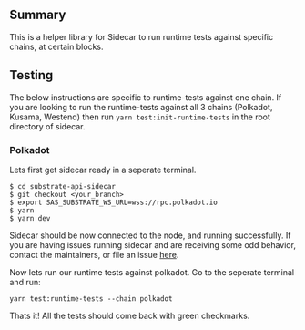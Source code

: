 ## Summary

This is a helper library for Sidecar to run runtime tests against specific chains, at certain blocks. 

## Testing

The below instructions are specific to runtime-tests against one chain. 
If you are looking to run the runtime-tests against all 3 chains (Polkadot, Kusama, Westend) then run `yarn test:init-runtime-tests` in 
the root directory of sidecar.

### Polkadot 

Lets first get sidecar ready in a seperate terminal.

```
$ cd substrate-api-sidecar
$ git checkout <your_branch>
$ export SAS_SUBSTRATE_WS_URL=wss://rpc.polkadot.io
$ yarn
$ yarn dev
```

Sidecar should be now connected to the node, and running successfully. If you are having issues running sidecar and are receiving some odd behavior, contact the maintainers, or file an issue [here](https://github.com/paritytech/substrate-api-sidecar/issues).

Now lets run our runtime tests against polkadot. Go to the seperate terminal and run:

`yarn test:runtime-tests --chain polkadot`

Thats it! 
All the tests should come back with green checkmarks.
